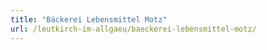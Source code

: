 ```yaml
---
title: "Bäckerei Lebensmittel Motz"
url: /leutkirch-im-allgaeu/baeckerei-lebensmittel-motz/
---
```

